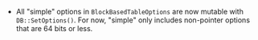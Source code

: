 * All "simple" options in `BlockBasedTableOptions` are now mutable with `DB::SetOptions()`. For now, "simple" only includes non-pointer options that are 64 bits or less.
